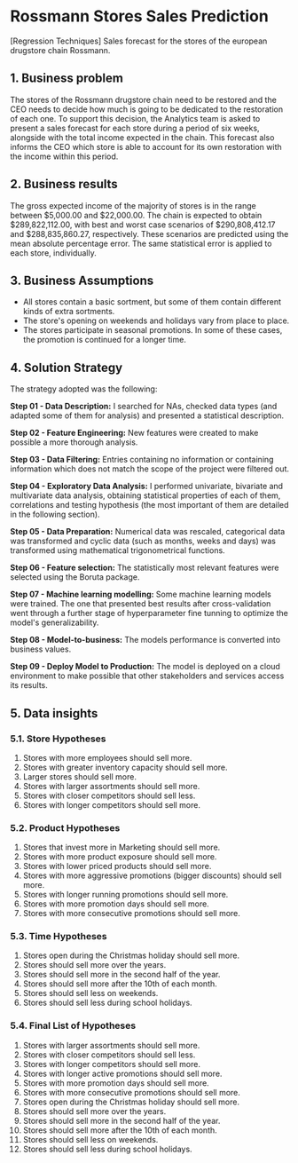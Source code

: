 # Rossmann Stores Sales Prediction
[Regression Techniques] Sales forecast for the stores of the european drugstore chain Rossmann.

## 1. Business problem

The stores of the Rossmann drugstore chain need to be restored and the CEO needs to decide how much is going to be dedicated to the restoration of each one. To support this decision, the Analytics team is asked to present a sales forecast for each store during a period of six weeks, alongside with the total income expected in the chain. This forecast also informs the CEO which store is able to account for its own restoration with the income within this period.

## 2. Business results

The gross expected income of the majority of stores is in the range between $5,000.00 and $22,000.00. The chain is expected to obtain $289,822,112.00, with best and worst case scenarios of $290,808,412.17 and $288,835,860.27, respectively. These scenarios are predicted using the mean absolute percentage error. The same statistical error is applied to each store, individually.

## 3. Business Assumptions

* All stores contain a basic sortment, but some of them contain different kinds of extra sortments.
* The store's opening on weekends and holidays vary from place to place.
* The stores participate in seasonal promotions. In some of these cases, the promotion is continued for a longer time.

## 4. Solution Strategy

The strategy adopted was the following:

<b> Step 01 - Data Description:</b> I searched for NAs, checked data types (and adapted some of them for analysis) and presented a statistical description.

<b> Step 02 - Feature Engineering:</b> New features were created to make possible a more thorough analysis.

<b> Step 03 - Data Filtering:</b> Entries containing no information or containing information which does not match the scope of the project were filtered out.

<b> Step 04 - Exploratory Data Analysis:</b> I performed univariate, bivariate and multivariate data analysis, obtaining statistical properties of each of them, correlations and testing hypothesis (the most important of them are detailed in the following section).

<b> Step 05 - Data Preparation:</b> Numerical data was rescaled, categorical data was transformed and cyclic data (such as months, weeks and days) was transformed using mathematical trigonometrical functions.

<b> Step 06 - Feature selection:</b> The statistically most relevant features were selected using the Boruta package.

<b> Step 07 - Machine learning modelling:</b> Some machine learning models were trained. The one that presented best results after cross-validation went through a further stage of hyperparameter fine tunning to optimize the model's generalizability.

<b> Step 08 - Model-to-business:</b> The models performance is converted into business values.

<b> Step 09 - Deploy Model to Production:</b> The model is deployed on a cloud environment to make possible that other stakeholders and services access its results.

## 5. Data insights

### 5.1. Store Hypotheses

1. Stores with more employees should sell more.
2. Stores with greater inventory capacity should sell more.
3. Larger stores should sell more.
4. Stores with larger assortments should sell more.
5. Stores with closer competitors should sell less.
6. Stores with longer competitors should sell more.

### 5.2. Product Hypotheses

1. Stores that invest more in Marketing should sell more.
2. Stores with more product exposure should sell more.
3. Stores with lower priced products should sell more.
4. Stores with more aggressive promotions (bigger discounts) should sell more.
5. Stores with longer running promotions should sell more.
6. Stores with more promotion days should sell more.
7. Stores with more consecutive promotions should sell more.

### 5.3. Time Hypotheses

1. Stores open during the Christmas holiday should sell more.
2. Stores should sell more over the years.
3. Stores should sell more in the second half of the year.
4. Stores should sell more after the 10th of each month.
5. Stores should sell less on weekends.
6. Stores should sell less during school holidays.

### 5.4. Final List of Hypotheses

1. Stores with larger assortments should sell more.
2. Stores with closer competitors should sell less.
3. Stores with longer competitors should sell more.
4. Stores with longer active promotions should sell more.
5. Stores with more promotion days should sell more.
6. Stores with more consecutive promotions should sell more.
7. Stores open during the Christmas holiday should sell more.
8. Stores should sell more over the years.
9. Stores should sell more in the second half of the year.
10. Stores should sell more after the 10th of each month.
11. Stores should sell less on weekends.
12. Stores should sell less during school holidays.
